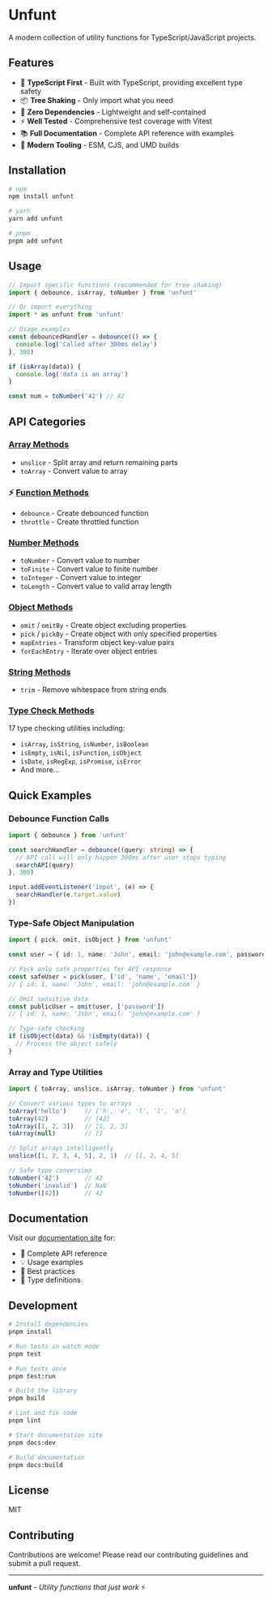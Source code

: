 # Unfunt

A modern collection of utility functions for TypeScript/JavaScript projects.

## Features

- 🚀 **TypeScript First** - Built with TypeScript, providing excellent type safety
- 📦 **Tree Shaking** - Only import what you need 
- 🔧 **Zero Dependencies** - Lightweight and self-contained
- ⚡ **Well Tested** - Comprehensive test coverage with Vitest
- 📚 **Full Documentation** - Complete API reference with examples
- 🎯 **Modern Tooling** - ESM, CJS, and UMD builds

## Installation

```bash
# npm
npm install unfunt

# yarn  
yarn add unfunt

# pnpm
pnpm add unfunt
```

## Usage

```ts
// Import specific functions (recommended for tree shaking)
import { debounce, isArray, toNumber } from 'unfunt'

// Or import everything
import * as unfunt from 'unfunt'

// Usage examples
const debouncedHandler = debounce(() => {
  console.log('Called after 300ms delay')
}, 300)

if (isArray(data)) {
  console.log('data is an array')
}

const num = toNumber('42') // 42
```

## API Categories

### [Array Methods](./docs/api/array.md)
- `unslice` - Split array and return remaining parts
- `toArray` - Convert value to array

### ⚡ [Function Methods](./docs/api/function.md)  
- `debounce` - Create debounced function
- `throttle` - Create throttled function

### [Number Methods](./docs/api/number.md)
- `toNumber` - Convert value to number
- `toFinite` - Convert value to finite number
- `toInteger` - Convert value to integer
- `toLength` - Convert value to valid array length

### [Object Methods](./docs/api/object.md)
- `omit` / `omitBy` - Create object excluding properties
- `pick` / `pickBy` - Create object with only specified properties
- `mapEntries` - Transform object key-value pairs
- `forEachEntry` - Iterate over object entries

### [String Methods](./docs/api/string.md)
- `trim` - Remove whitespace from string ends

### [Type Check Methods](./docs/api/typed.md)
17 type checking utilities including:
- `isArray`, `isString`, `isNumber`, `isBoolean`
- `isEmpty`, `isNil`, `isFunction`, `isObject`
- `isDate`, `isRegExp`, `isPromise`, `isError`
- And more...

## Quick Examples

### Debounce Function Calls
```ts
import { debounce } from 'unfunt'

const searchHandler = debounce((query: string) => {
  // API call will only happen 300ms after user stops typing
  searchAPI(query)
}, 300)

input.addEventListener('input', (e) => {
  searchHandler(e.target.value)
})
```

### Type-Safe Object Manipulation
```ts
import { pick, omit, isObject } from 'unfunt'

const user = { id: 1, name: 'John', email: 'john@example.com', password: 'secret' }

// Pick only safe properties for API response
const safeUser = pick(user, ['id', 'name', 'email'])
// { id: 1, name: 'John', email: 'john@example.com' }

// Omit sensitive data
const publicUser = omit(user, ['password'])
// { id: 1, name: 'John', email: 'john@example.com' }

// Type-safe checking
if (isObject(data) && !isEmpty(data)) {
  // Process the object safely
}
```

### Array and Type Utilities
```ts
import { toArray, unslice, isArray, toNumber } from 'unfunt'

// Convert various types to arrays
toArray('hello')     // ['h', 'e', 'l', 'l', 'o']
toArray(42)          // [42]
toArray([1, 2, 3])   // [1, 2, 3]
toArray(null)        // []

// Split arrays intelligently
unslice([1, 2, 3, 4, 5], 2, 1)  // [1, 2, 4, 5]

// Safe type conversion
toNumber('42')       // 42
toNumber('invalid')  // NaN
toNumber([42])       // 42
```

## Documentation

Visit our [documentation site](https://uphg.github.io/unfunt/) for:
- 📖 Complete API reference
- 💡 Usage examples 
- 🎯 Best practices
- 📝 Type definitions

## Development

```bash
# Install dependencies
pnpm install

# Run tests in watch mode
pnpm test

# Run tests once
pnpm test:run

# Build the library
pnpm build

# Lint and fix code
pnpm lint

# Start documentation site
pnpm docs:dev

# Build documentation
pnpm docs:build
```

## License

MIT

## Contributing

Contributions are welcome! Please read our contributing guidelines and submit a pull request.

---

**unfunt** - *Utility functions that just work* ⚡